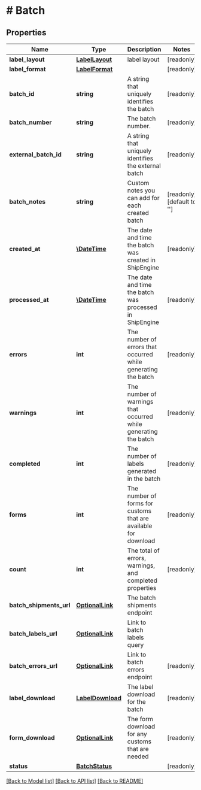 # # Batch

## Properties

Name | Type | Description | Notes
------------ | ------------- | ------------- | -------------
**label_layout** | [**LabelLayout**](LabelLayout.md) | label layout | [readonly] 
**label_format** | [**LabelFormat**](LabelFormat.md) |  | [readonly] 
**batch_id** | **string** | A string that uniquely identifies the batch | [readonly] 
**batch_number** | **string** | The batch number. | [readonly] 
**external_batch_id** | **string** | A string that uniquely identifies the external batch | [readonly] 
**batch_notes** | **string** | Custom notes you can add for each created batch | [readonly] [default to '']
**created_at** | [**\DateTime**](\DateTime.md) | The date and time the batch was created in ShipEngine | [readonly] 
**processed_at** | [**\DateTime**](\DateTime.md) | The date and time the batch was processed in ShipEngine | [readonly] 
**errors** | **int** | The number of errors that occurred while generating the batch | [readonly] 
**warnings** | **int** | The number of warnings that occurred while generating the batch | [readonly] 
**completed** | **int** | The number of labels generated in the batch | [readonly] 
**forms** | **int** | The number of forms for customs that are available for download | [readonly] 
**count** | **int** | The total of errors, warnings, and completed properties | [readonly] 
**batch_shipments_url** | [**OptionalLink**](OptionalLink.md) | The batch shipments endpoint | 
**batch_labels_url** | [**OptionalLink**](OptionalLink.md) | Link to batch labels query | 
**batch_errors_url** | [**OptionalLink**](OptionalLink.md) | Link to batch errors endpoint | [readonly] 
**label_download** | [**LabelDownload**](LabelDownload.md) | The label download for the batch | [readonly] 
**form_download** | [**OptionalLink**](OptionalLink.md) | The form download for any customs that are needed | [readonly] 
**status** | [**BatchStatus**](BatchStatus.md) |  | [readonly] 

[[Back to Model list]](../../README.md#documentation-for-models) [[Back to API list]](../../README.md#documentation-for-api-endpoints) [[Back to README]](../../README.md)



